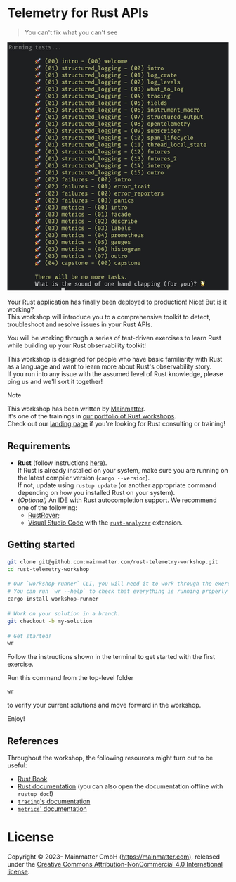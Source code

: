 # Telemetry for Rust APIs

> You can't fix what you can't see

![workshop](workshop.jpeg)

Your Rust application has finally been deployed to production! Nice! But is it working?  
This workshop will introduce you to a comprehensive toolkit to detect, troubleshoot and resolve issues in your Rust APIs.

You will be working through a series of test-driven exercises to learn Rust while building up your Rust observability toolkit!

This workshop is designed for people who have basic familiarity with Rust as a language and want to learn more about
Rust's observability story.  
If you run into any issue with the assumed level of Rust knowledge, please ping us and we'll sort it together!

> [!NOTE]
> This workshop has been written by [Mainmatter](https://mainmatter.com/rust-consulting/).  
> It's one of the trainings in [our portfolio of Rust workshops](https://mainmatter.com/services/workshops/rust/).  
> Check out our [landing page](https://mainmatter.com/rust-consulting/) if you're looking for Rust consulting or training!

## Requirements

- **Rust** (follow instructions [here](https://www.rust-lang.org/tools/install)).  
  If Rust is already installed on your system, make sure you are running on the latest compiler version (`cargo --version`).  
  If not, update using `rustup update` (or another appropriate command depending on how you installed Rust on your system).
- _(Optional)_ An IDE with Rust autocompletion support.
  We recommend one of the following:
    - [RustRover](https://www.jetbrains.com/rust/);
    - [Visual Studio Code](https://code.visualstudio.com) with the [`rust-analyzer`](https://marketplace.visualstudio.com/items?itemName=matklad.rust-analyzer) extension.  

## Getting started

```bash
git clone git@github.com:mainmatter.com/rust-telemetry-workshop.git
cd rust-telemetry-workshop

# Our `workshop-runner` CLI, you will need it to work through the exercises. 
# You can run `wr --help` to check that everything is running properly
cargo install workshop-runner

# Work on your solution in a branch. 
git checkout -b my-solution

# Get started!
wr
```

Follow the instructions shown in the terminal to get started with the first exercise.

Run this command from the top-level folder
```bash
wr
```
to verify your current solutions and move forward in the workshop.

Enjoy!

## References

Throughout the workshop, the following resources might turn out to be useful:

* [Rust Book](https://doc.rust-lang.org/book/)
* [Rust documentation](https://doc.rust-lang.org/std/) (you can also open the documentation offline with `rustup doc`!)
* [`tracing`'s documentation](https://docs.rs/tracing)
* [`metrics`' documentation](https://docs.rs/metrics)

# License

Copyright © 2023- Mainmatter GmbH (https://mainmatter.com), released under the 
[Creative Commons Attribution-NonCommercial 4.0 International license](https://creativecommons.org/licenses/by-nc/4.0/).
